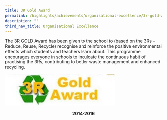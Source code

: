 ```yaml
---
title: 3R Gold Award
permalink: /highlights/achievements/organisational-excellence/3r-gold-award/
description: ""
third_nav_title: Organisational Excellence
---
```

<p>The 3R GOLD Award has been given to the school to (based on the 3Rs &ndash; Reduce, Reuse, Recycle) recognise and reinforce the positive environmental effects which students and teachers learn about. This programme encourages everyone in schools to inculcate the continuous habit of practising the 3Rs, contributing to better waste management and enhanced recycling.</p>
<img style="width: 70%;" src="/images/3rg.jpg" />
<p style="text-align: center;"><strong>2014-2016</strong></p>